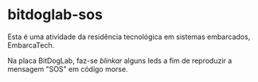 # bitdoglab-sos

Esta é uma atividade da residência tecnológica em sistemas embarcados, EmbarcaTech.

Na placa BitDogLab, faz-se _blinkar_ alguns leds a fim de reproduzir a mensagem "SOS" em código morse. 